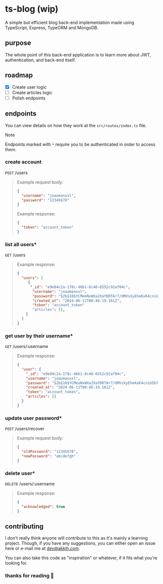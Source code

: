 # ts-blog (wip)
A simple but efficient blog back-end implementation made using TypeScript, Express, TypeORM and MongoDB.

## purpose
The whole point of this back-end application is to learn more about JWT, authentication, and back-end itself.

## roadmap
- [x] Create user logic
- [ ] Create articles logic
- [ ] Polish endpoints

## endpoints
You can view details on how they work at the `src/routes/index.ts` file. 

> [!NOTE]
> Endpoints marked with `*` require you to be authenticated in order to access them.

### create account
`POST` /users

> Example request body:
> ```json
> {
>   "username": "joaomanxxl",
>   "password": "12345678"
> }
> ```
>
> Example response:
> ```json
> {
>   "token": "account_token"
> }
> ```

### list all users*
`GET` /users

> Example response:
> ```json
> {
>   "users": [
>      {
>       "_id": "e9e84c2a-178c-46b1-8c40-6552c92af04c",
>        "username": "joaomanxxl",
>        "password": "$2b$10$YCMeeNxWXa2XaYDRTAr7/OMVsXyEheKxK4cniUIb7616oIEqZNeSe",
>        "created_at": "2024-06-11T00:46:19.161Z",
>        "token": "account_token"
>        "articles": [],
>     }
>   ]
> }
> ```

### get user by their username*
`GET` /users/:username

> Example response:
> ```json
> {
>   "user": {
>     "_id": "e9e84c2a-178c-46b1-8c40-6552c92af04c",
>     "username": "joaomanxxl",
>     "password": "$2b$10$YCMeeNxWXa2XaYDRTAr7/OMVsXyEheKxK4cniUIb7616oIEqZNeSe",
>     "created_at": "2024-06-11T00:46:19.161Z",
>     "token": "account_token",
>     "articles": []
>   }
> }
> ```

### update user password*
`POST` /users/recover

> Example request body:
> ```json
> {
>   "oldPassword": "12345678",
>   "newPassword": "abcdefgh"
> }
> ```

### delete user*
`DELETE` /users/:username

> Example response:
> ```json
> {
>   "acknowledged": true
> }
> ```

## contributing
I don't really think anyone will contribute to this as it's mainly a learning project. Though, if you have any suggestions,
you can either open an issue here or e-mail me at [dev@akkih.com](mailto:dev@akkih.com).

You can also take this code as "inspiration" or whatever, if it fits what you're looking for.

### thanks for reading :wave:
